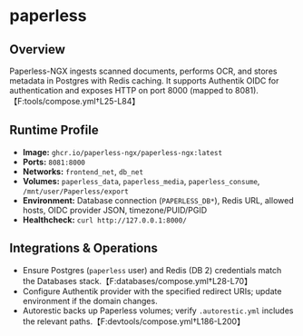 <!--
title: paperless
description:
published: true
date: 2025-10-19T08:57:42Z
tags:
editor: markdown
-->

# paperless

## Overview
Paperless-NGX ingests scanned documents, performs OCR, and stores metadata in Postgres with Redis caching. It supports Authentik OIDC for authentication and exposes HTTP on port 8000 (mapped to 8081).【F:tools/compose.yml†L25-L84】

## Runtime Profile
- **Image:** `ghcr.io/paperless-ngx/paperless-ngx:latest`
- **Ports:** `8081:8000`
- **Networks:** `frontend_net`, `db_net`
- **Volumes:** `paperless_data`, `paperless_media`, `paperless_consume`, `/mnt/user/Paperless/export`
- **Environment:** Database connection (`PAPERLESS_DB*`), Redis URL, allowed hosts, OIDC provider JSON, timezone/PUID/PGID
- **Healthcheck:** `curl http://127.0.0.1:8000/`

## Integrations & Operations
- Ensure Postgres (`paperless` user) and Redis (DB 2) credentials match the Databases stack.【F:databases/compose.yml†L28-L70】
- Configure Authentik provider with the specified redirect URIs; update environment if the domain changes.
- Autorestic backs up Paperless volumes; verify `.autorestic.yml` includes the relevant paths.【F:devtools/compose.yml†L186-L200】
